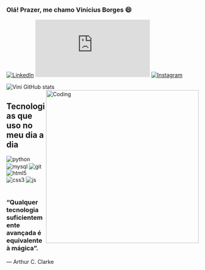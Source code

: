
### Olá! Prazer, me chamo Vinícius Borges 😄

[![LinkedIn](https://img.shields.io/badge/LinkedIn-0077B5?style=for-the-badge&logo=linkedin&logoColor=white)](https://www.linkedin.com/in/vin%C3%ADcius-borges-89a189276/)
[![Git](https://img.shields.io/website?label=Portifólio&style=for-the-badge&url=https://viniciuslacerd4.github.io/portifolio/index.html)](https://viniciuslacerd4.github.io/portifolio/index.html)
[![Instagram](https://img.shields.io/badge/Instagram-E4405F?style=for-the-badge&logo=instagram&logoColor=white)](https://www.instagram.com/viniciuslacerd4b/)

![Vini GitHub stats](https://github-readme-stats.vercel.app/api?username=viniciuslacerd4&show_icons=true&theme=radical)
<img align="right" alt="Coding" width="400" src="https://media.giphy.com/media/PgLLtnqHts1woXeKpy/giphy.gif">

## Tecnologias que uso no meu dia a dia
<div style="display: inline_block">
    <img align="center" alt="python" src="https://img.shields.io/badge/Python-14354C?style=for-the-badge&logo=python&logoColor=white">
    <img align="center" alt="mysql" src="https://img.shields.io/badge/MySQL-00000F?style=for-the-badge&logo=mysql&logoColor=white">
    <img align="center" alt="git" src="https://img.shields.io/badge/GIT-E44C30?style=for-the-badge&logo=git&logoColor=white">
    <img align="center" alt="html5" src="https://img.shields.io/badge/HTML5-E34F26?style=for-the-badge&logo=html5&logoColor=white">
    <img align="center" alt="css3" src="https://img.shields.io/badge/CSS3-1572B6?style=for-the-badge&logo=css3&logoColor=white">
    <img align="center" alt="js" src="https://img.shields.io/badge/JavaScript-F7DF1E?style=for-the-badge&logo=javascript&logoColor=black">
</div><br/>

<div style="display: inline_block">
<h3>“Qualquer tecnologia suficientemente avançada é equivalente à mágica”.</h3>
<p>— Arthur C. Clarke</p>
</div>
